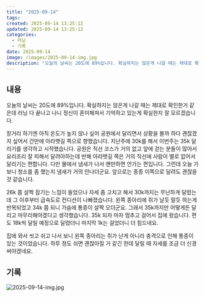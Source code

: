 ```yaml
---
title: "2025-09-14"
tags:
created: 2025-09-14 13:25:12
updated: 2025-09-14 13:25:12
categories:
  - 러닝
  - 기록
date: 2025-09-14
image: /images/2025-09-14-img.jpg
description: "오늘의 날씨는 20도에 89%입니다. 확실하지는 않은게 나갈 때는 제대로 확인한거 같은데 러닝 다 끝나고 나니 정신이 혼미해져서 기억하고 있는게 확실한지 잘 모르겠습니다. 장거리 하기엔 아직 온도가 높지 않나 싶어 공원에서 달리면서 상황을 볼까 하다 괜찮겠지 싶어서 간만에 아라뱃길 쪽으"
---
```


## 내용

오늘의 날씨는 20도에 89%입니다. 확실하지는 않은게 나갈 때는 제대로 확인한거 같은데 러닝 다 끝나고 나니 정신이 혼미해져서 기억하고 있는게 확실한지 잘 모르겠습니다.

장거리 하기엔 아직 온도가 높지 않나 싶어 공원에서 달리면서 상황을 볼까 하다 괜찮겠지 싶어서 간만에 아라뱃길 쪽으로 향했습니다. 지난주에 30k를 해서 이번주는 35k 달리기를 생각하고 시작했습니다. 공원은 직선 코스가 거의 없고 앞에 걷는 분들이 많아서 요리조리 잘 피해서 달려야하는데 반해 아라뱃길 쪽은 거의 직선에 사람이 별로 없어서 달리기는 편합니다. 다만 물에서 냄새가 나서 왠만하면 안가는 편입니다. 그런데 오늘 가보니 청소를 좀 했는지 냄새가 거의 안나더군요. 앞으로는 종종 이쪽으로 달려도 괜찮을 것 같습니다.

26k 쯤 살짝 잠기는 느낌이 들었으나 자세 좀 고치고 해서 30k까지는 무난하게 달렸는데 그 이후부터 급속도로 컨디션이 나빠졌습니다. 왼쪽 종아리에 쥐가 날듯 말듯 하는게 반복되었고 34k 쯤 되니 가슴에 통증이 살짝 오더군요. 그래서 35k까지만 어떻게든 달리고 마무리해야겠다고 생각했습니다. 35k 되자 마자 멈추고 걸어서 집에 왔습니다. 편도 18k씩 달릴 예정으로 달렸더니 마지막 1k는 걸었더니 더 힘드네요.

집에 와서 씻고 쉬고 나서 보니 왼쪽 종아리는 쥐가 난게 아니라 충격으로 인해 통증이 있는 것이었습니다. 하루 정도 쉬면 괜찮아질 거 같긴 한데 달릴 때 자세를 조금 더 신경써야겠네요.

## 기록

 
 ![2025-09-14-img.jpg](/images/2025-09-14-img.jpg)
